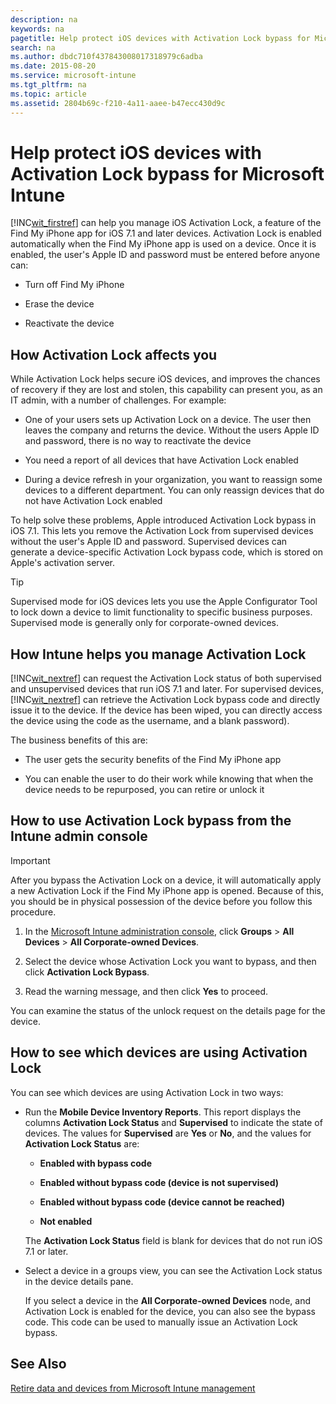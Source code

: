 ```yaml
---
description: na
keywords: na
pagetitle: Help protect iOS devices with Activation Lock bypass for Microsoft Intune
search: na
ms.author: dbdc710f437843008017318979c6adba
ms.date: 2015-08-20
ms.service: microsoft-intune
ms.tgt_pltfrm: na
ms.topic: article
ms.assetid: 2804b69c-f210-4a11-aaee-b47ecc430d9c
---
```

# Help protect iOS devices with Activation Lock bypass for Microsoft Intune
[!INC[wit_firstref](../Token/wit_firstref_md.md)] can help you manage iOS Activation Lock, a feature of the Find My iPhone app for iOS 7.1 and later devices. Activation Lock is enabled automatically when the Find My iPhone app is used on a device. Once it is enabled, the user's Apple ID and password must be entered before anyone can:

- Turn off Find My iPhone

- Erase the device

- Reactivate the device

## How Activation Lock affects you
While Activation Lock helps secure iOS devices, and improves the chances of recovery if they are lost and stolen, this capability can present you, as an IT admin, with a number of challenges. For example:

- One of your users sets up Activation Lock on a device. The user then leaves the company and returns the device. Without the users Apple ID and password, there is no way to reactivate the device

- You need a report of all devices that have Activation Lock enabled

- During a device refresh in your organization, you want to reassign some devices to a different department. You can only reassign devices that do not have Activation Lock enabled

To help solve these problems, Apple introduced Activation Lock bypass in iOS 7.1. This lets you remove the Activation Lock from supervised devices without the user's Apple ID and password. Supervised devices can generate a device-specific Activation Lock bypass code, which is stored on Apple's activation server.

> [!TIP]
> Supervised mode for iOS devices lets you use the Apple Configurator Tool to lock down a device to limit functionality to specific business purposes. Supervised mode is generally only for corporate-owned devices.

## How Intune helps you manage Activation Lock
[!INC[wit_nextref](../Token/wit_nextref_md.md)] can request the Activation Lock status of both supervised and unsupervised devices that run iOS 7.1 and later. For supervised devices, [!INC[wit_nextref](../Token/wit_nextref_md.md)] can retrieve the Activation Lock bypass code and directly issue it to the device. If the device has been wiped, you can directly access the device using the code as the username, and a blank password).

The business benefits of this are:

- The user gets the security benefits of the Find My iPhone app

- You can enable the user to do their work while knowing that when the device needs to be repurposed, you can retire or unlock it

## How to use Activation Lock bypass from the Intune admin console
> [!IMPORTANT]
> After you bypass the Activation Lock on a device, it will automatically apply a new Activation Lock if the Find My iPhone app is opened. Because of this, you should be in physical possession of the device before you follow this procedure.

1. In the [Microsoft Intune administration console](https://manage.microsoft.com), click **Groups** &gt; **All Devices** &gt; **All Corporate-owned Devices**.

2. Select the device whose Activation Lock you want to bypass, and then click **Activation Lock Bypass**.

3. Read the warning message, and then click **Yes** to proceed.

You can examine the status of the unlock request on the details page for the device.

## How to see which devices are using Activation Lock
You can see which devices are using Activation Lock in two ways:

- Run the **Mobile Device Inventory Reports**. This report displays the columns **Activation Lock Status** and **Supervised** to indicate the state of devices. The values for **Supervised** are **Yes** or **No**, and the values for **Activation Lock Status** are:

   - **Enabled with bypass code**

   - **Enabled without bypass code (device is not supervised)**

   - **Enabled without bypass code (device cannot be reached)**

   - **Not enabled**

   The **Activation Lock Status** field is blank for devices that do not run iOS 7.1 or later.

- Select a device in a groups view, you can see the Activation Lock status in the device details pane.

   If you select a device in the **All Corporate-owned Devices** node, and Activation Lock is enabled for the device, you can also see the bypass code. This code can be used to manually issue an Activation Lock bypass.

## See Also
[Retire data and devices from Microsoft Intune management](../Topic/Retire_data_and_devices_from_Microsoft_Intune_management.md)

